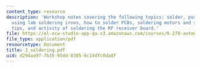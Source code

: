 ```yaml
---
content_type: resource
description: 'Workshop notes covering the following topics: solder, purchasing and
  using lab soldering irons, how to solder PCBs, soldering motors and sensors, general
  tips, and activity of soldering the RF receiver board.'
file: https://ol-ocw-studio-app-qa.s3.amazonaws.com/courses/6-270-autonomous-robot-design-competition-january-iap-2005/d294aa977b3595dd83056c14dfc0da8f_3_soldering.pdf
file_type: application/pdf
resourcetype: Document
title: 3_soldering.pdf
uid: d294aa97-7b35-95dd-8305-6c14dfc0da8f
---
```

